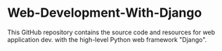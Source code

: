 # Web-Development-With-Django

This GitHub repository contains the source code and resources for web application dev. with the high-level Python web framework "Django".